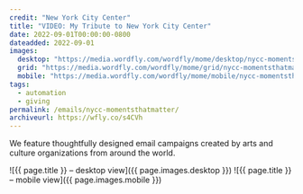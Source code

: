 ```yaml
---
credit: "New York City Center"
title: "VIDEO: My Tribute to New York City Center"
date: 2022-09-01T00:00:00-0800
dateadded: 2022-09-01
images:
  desktop: "https://media.wordfly.com/wordfly/mome/desktop/nycc-momentsthatmatter.jpg"
  grid: "https://media.wordfly.com/wordfly/mome/grid/nycc-momentsthatmatter.jpg"
  mobile: "https://media.wordfly.com/wordfly/mome/mobile/nycc-momentsthatmatter.jpg"
tags:
  - automation
  - giving
permalink: /emails/nycc-momentsthatmatter/
archiveurl: https://wfly.co/s4CVh
---
```

We feature thoughtfully designed email campaigns created by arts and culture organizations from around the world.

![{{ page.title }} – desktop view]({{ page.images.desktop }})
![{{ page.title }} – mobile view]({{ page.images.mobile }})
